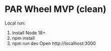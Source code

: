 # PAR Wheel MVP (clean)

Local run:
1) Install Node 18+
2) npm install
3) npm run dev
Open http://localhost:3000
